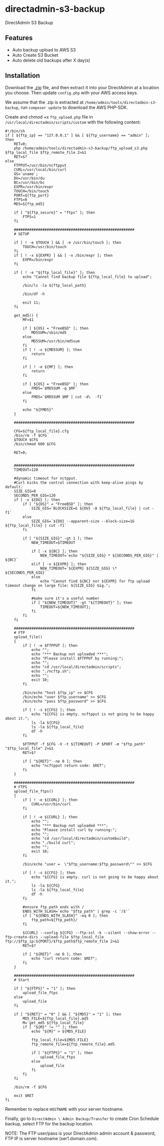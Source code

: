# directadmin-s3-backup
DirectAdmin S3 Backup

Features
--------
- Auto backup upload to AWS S3
- Auto Create S3 Bucket
- Auto delete old backups after X day(s)

Installation
------------

Download the [.zip](https://github.com/powerkernel/directadmin-s3-backup/archive/master.zip) file, and then extract it into your DirectAdmin at a location you choose. Then update `config.php` with your AWS access keys.

We assume that the .zip is extracted at `/home/admin/tools/directadmin-s3-backup`, run `composer update` to download the AWS PHP-SDK.

Create and chmod +x `ftp_upload.php` file in `/usr/local/directadmin/scripts/custom` with the following content:
```
#!/bin/sh
if [ ${ftp_ip} == "127.0.0.1" ] && [ ${ftp_username} == "admin" ]; then
	RET=0;
	php /home/admin/tools/directadmin-s3-backup/ftp_upload_s3.php $ftp_local_file $ftp_remote_file 2>&1
	RET=$?	
else
	FTPPUT=/usr/bin/ncftpput
	CURL=/usr/local/bin/curl
	OS=`uname`;
	DU=/usr/bin/du
	BC=/usr/bin/bc
	EXPR=/usr/bin/expr
	TOUCH=/bin/touch
	PORT=${ftp_port}
	FTPS=0
	MD5=${ftp_md5}

	if [ "${ftp_secure}" = "ftps" ]; then
		FTPS=1
	fi

	#######################################################
	# SETUP

	if [ ! -e $TOUCH ] && [ -e /usr/bin/touch ]; then
		TOUCH=/usr/bin/touch
	fi
	if [ ! -x ${EXPR} ] && [ -x /bin/expr ]; then
		EXPR=/bin/expr
	fi

	if [ ! -e "${ftp_local_file}" ]; then
		echo "Cannot find backup file ${ftp_local_file} to upload";

		/bin/ls -la ${ftp_local_path}

		/bin/df -h

		exit 11;
	fi

	get_md5() {
		MF=$1

		if [ ${OS} = "FreeBSD" ]; then
			MD5SUM=/sbin/md5
		else
			MD5SUM=/usr/bin/md5sum
		fi
		if [ ! -x ${MD5SUM} ]; then
			return
		fi

		if [ ! -e ${MF} ]; then
			return
		fi

		if [ ${OS} = "FreeBSD" ]; then
			FMD5=`$MD5SUM -q $MF`
		else
			FMD5=`$MD5SUM $MF | cut -d\  -f1`
		fi

		echo "${FMD5}"
	}

	#######################################################

	CFG=${ftp_local_file}.cfg
	/bin/rm -f $CFG
	$TOUCH $CFG
	/bin/chmod 600 $CFG

	RET=0;


	#######################################################
	TIMEOUT=120

	#dynamic timeout for nctpput.
	#Curl kicks the control connection with keep-alive pings by default.
	SIZE_GIG=0
	SECONDS_PER_GIG=120
	if [ -x ${DU} ]; then
		if [ "${OS}" = "FreeBSD" ]; then
			SIZE_GIG=`BLOCKSIZE=G ${DU} -A ${ftp_local_file} | cut -f1`
		else
			SIZE_GIG=`${DU} --apparent-size --block-size=1G ${ftp_local_file} | cut -f1`
		fi

		if [ "${SIZE_GIG}" -gt 1 ]; then
			NEW_TIMEOUT=$TIMEOUT

			if [ -x ${BC} ]; then
				NEW_TIMEOUT=`echo "${SIZE_GIG} * ${SECONDS_PER_GIG}" | ${BC}`
			elif [ -x ${EXPR} ]; then
				NEW_TIMEOUT=`${EXPR} ${SIZE_GIG} \* ${SECONDS_PER_GIG}`
			else
				echo "Cannot find ${BC} nor ${EXPR} for ftp upload timeout change on large file: ${SIZE_GIG} Gig.";
			fi

			#make sure it's a useful number
			if [ "${NEW_TIMEOUT}" -gt "${TIMEOUT}" ]; then
				TIMEOUT=${NEW_TIMEOUT};
			fi
		fi
	fi

	#######################################################
	# FTP
	upload_file()
	{
		if [ ! -e $FTPPUT ]; then
			echo "";
			echo "*** Backup not uploaded ***";
			echo "Please install $FTPPUT by running:";
			echo "";
			echo "cd /usr/local/directadmin/scripts";
			echo "./ncftp.sh";
			echo "";
			exit 10;
		fi

		/bin/echo "host $ftp_ip" >> $CFG
		/bin/echo "user $ftp_username" >> $CFG
		/bin/echo "pass $ftp_password" >> $CFG

		if [ ! -s ${CFG} ]; then
			echo "${CFG} is empty. ncftpput is not going to be happy about it.";
			ls -la ${CFG}
			ls -la ${ftp_local_file}
			df -h
		fi

		$FTPPUT -f $CFG -V -t ${TIMEOUT} -P $PORT -m "$ftp_path" "$ftp_local_file" 2>&1
		RET=$?

		if [ "${RET}" -ne 0 ]; then
			echo "ncftpput return code: $RET";
		fi
	}

	#######################################################
	# FTPS
	upload_file_ftps()
	{
		if [ ! -e ${CURL} ]; then
			CURL=/usr/bin/curl
		fi

		if [ ! -e ${CURL} ]; then
			echo "";
			echo "*** Backup not uploaded ***";
			echo "Please install curl by running:";
			echo "";
			echo "cd /usr/local/directadmin/custombuild";
			echo "./build curl";
			echo "";
			exit 10;
		fi

		/bin/echo "user =  \"$ftp_username:$ftp_password\"" >> $CFG

		if [ ! -s ${CFG} ]; then
			echo "${CFG} is empty. curl is not going to be happy about it.";
			ls -la ${CFG}
			ls -la ${ftp_local_file}
			df -h
		fi

		#ensure ftp_path ends with /
		ENDS_WITH_SLASH=`echo "$ftp_path" | grep -c '/$'`
		if [ "${ENDS_WITH_SLASH}" -eq 0 ]; then
			ftp_path=${ftp_path}/
		fi

		${CURL} --config ${CFG} --ftp-ssl -k --silent --show-error --ftp-create-dirs --upload-file $ftp_local_file  ftp://$ftp_ip:${PORT}/$ftp_path$ftp_remote_file 2>&1
		RET=$?

		if [ "${RET}" -ne 0 ]; then
			echo "curl return code: $RET";
		fi
	}

	#######################################################
	# Start

	if [ "${FTPS}" = "1" ]; then
		upload_file_ftps
	else
		upload_file
	fi

	if [ "${RET}" = "0" ] && [ "${MD5}" = "1" ]; then
		MD5_FILE=${ftp_local_file}.md5
		M=`get_md5 ${ftp_local_file}`
		if [ "${M}" != "" ]; then
			echo "${M}" > ${MD5_FILE}

			ftp_local_file=${MD5_FILE}
			ftp_remote_file=${ftp_remote_file}.md5

			if [ "${FTPS}" = "1" ]; then
				upload_file_ftps
			else
				upload_file
			fi
		fi
	fi

	/bin/rm -f $CFG

	exit $RET
fi
```

Remember to replace `HOSTNAME` with your server hostname. 

Finally, go to `DirectAdmin \ Admin Backup/Transfer` to create Cron Schedule backup, select FTP for the backup location.

NOTE: The FTP user/pass is your DirectAdmin admin account & password, FTP IP is server hostname (ser1.domain.com).
